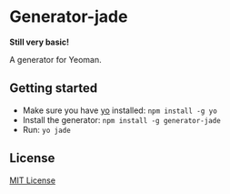 # Generator-jade

**Still very basic!**

A generator for Yeoman.

## Getting started
- Make sure you have [yo](https://github.com/yeoman/yo) installed:
    `npm install -g yo`
- Install the generator: `npm install -g generator-jade`
- Run: `yo jade`

## License
[MIT License](http://en.wikipedia.org/wiki/MIT_License)
